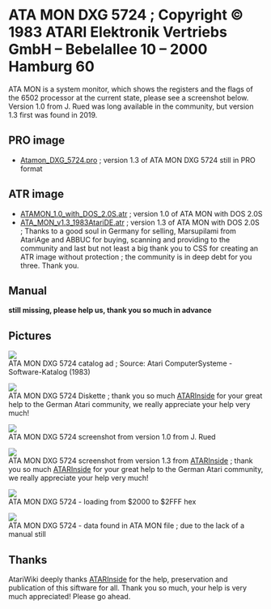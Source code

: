 # ATA MON DXG 5724 ; Copyright © 1983 ATARI Elektronik Vertriebs GmbH – Bebelallee 10 – 2000 Hamburg 60  
  
ATA MON is a system monitor, which shows the registers and the flags of the 6502 processor at the current state, please see a screenshot below. Version 1.0 from J. Rued was long available in the community, but version 1.3 first was found in 2019.  
  
## PRO image  
- [Atamon_DXG_5724.pro](attachments/Atamon_DXG_5724.pro) ; version 1.3 of ATA MON DXG 5724 still in PRO format  
  
## ATR image  
- [ATAMON_1.0_with_DOS_2.0S.atr](attachments/ATAMON_1.0_with_DOS_2.0S.atr) ; version 1.0 of ATA MON with DOS 2.0S  
- [ATA_MON_v1.3_1983AtariDE.atr](attachments/ATA_MON_v1.3_1983AtariDE.atr) ; version 1.3 of ATA MON with DOS 2.0S ; Thanks to a good soul in Germany for selling, Marsupilami from AtariAge and ABBUC for buying, scanning and providing to the community and last but not least a big thank you to CSS for creating an ATR image without protection ; the community is in deep debt for you three. Thank you.  
  
## Manual  
__still missing, please help us, thank you so much in advance__  
  
## Pictures  
![](attachments/ATA+MON+DXG+5724+%C2%A9+1983_.jpg)  
ATA MON DXG 5724 catalog ad ; Source: Atari ComputerSysteme - Software-Katalog (1983)  
  
![](attachments/ATA+MON+DXG+5724-Diskette+1.jpg)  
ATA MON DXG 5724 Diskette ; thank you so much [ATARInside](https://www.atarinside.com/blog/index.php/atarinside-items/atamon/) for your great help to the German Atari community, we really appreciate your help very much!  
  
![](attachments/ATAMON+1.0.jpg)  
ATA MON DXG 5724 screenshot from version 1.0 from J. Rued  
  
![](attachments/ATA+MON+DXG+5724-Screenshot+2.jpg)  
ATA MON DXG 5724 screenshot from version 1.3 from [ATARInside](https://www.atarinside.com/blog/index.php/atarinside-items/atamon/) ; thank you so much [ATARInside](https://www.atarinside.com/blog/index.php/atarinside-items/atamon/) for your great help to the German Atari community, we really appreciate your help very much!  
  
![](attachments/2000-2FFF.jpg)  
ATA MON DXG 5724 - loading from $2000 to $2FFF hex  
  
![](attachments/Daten.jpg)  
ATA MON DXG 5724 - data found in ATA MON file ; due to the lack of a manual still  
  
## Thanks  
AtariWiki deeply thanks [ATARInside](https://www.atarinside.com) for the help, preservation and publication of this siftware for all. Thank you so much, your help is very much appreciated! Please go ahead.  
